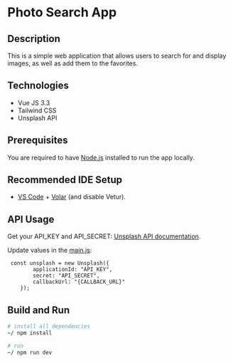 # Photo Search App

## Description

This is a simple web application that allows users to search for and display images, as well as add them to the favorites.

## Technologies
* Vue JS 3.3
* Tailwind CSS
* Unsplash API

## Prerequisites

You are required to have [Node.js](https://nodejs.org/) installed to run the app locally.

## Recommended IDE Setup

- [VS Code](https://code.visualstudio.com/) + [Volar](https://marketplace.visualstudio.com/items?itemName=Vue.volar) (and disable Vetur).

## API Usage

Get your API_KEY and API_SECRET: [Unsplash API documentation](https://unsplash.com/documentation#creating-a-developer-account).

Update values in the [main.js](https://github.com/bekzat-karayev/vuejs-photo-search-app/blob/master/src/main.js):

```
 const unsplash = new Unsplash({
        applicationId: "API_KEY",
        secret: "API_SECRET",
        callbackUrl: "{CALLBACK_URL}"
    });
```

## Build and Run

```sh
# install all dependencies
~/ npm install

# run
~/ npm run dev 
```